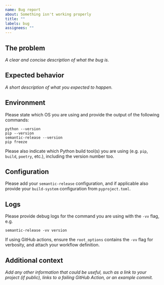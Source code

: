 ```yaml
---
name: Bug report
about: Something isn't working properly
title: ""
labels: bug
assignees: ""
---
```


## The problem

_A clear and concise description of what the bug is._

## Expected behavior

_A short description of what you expected to happen._

## Environment

Please state which OS you are using and provide the output of the following commands:

```shell
python --version
pip --version
semantic-release --version
pip freeze
```

Please also indicate which Python build tool(s) you are using (e.g. `pip`, `build`,
`poetry`, etc.), including the version number too.

## Configuration

Please add your `semantic-release` configuration, and if applicable also provide
your `build-system` configuration from `pyproject.toml`.

## Logs

Please provide debug logs for the command you are using with the `-vv` flag, e.g.

```shell
semantic-release -vv version
```

If using GitHub actions, ensure the `root_options` contains the `-vv` flag
for verbosity, and attach your workflow definition.

## Additional context

_Add any other information that could be useful, such as a link to your project
(if public), links to a failing GitHub Action, or an example commit._
